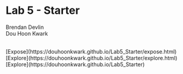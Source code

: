# Lab 5 - Starter
Brendan Devlin <br>
Dou Hoon Kwark

<br>    
[Expose](https://douhoonkwark.github.io/Lab5_Starter/expose.html) <br>    
[Explore](https://douhoonkwark.github.io/Lab5_Starter/explore.html)
[Explore](https://douhoonkwark.github.io/Lab5_Starter)

